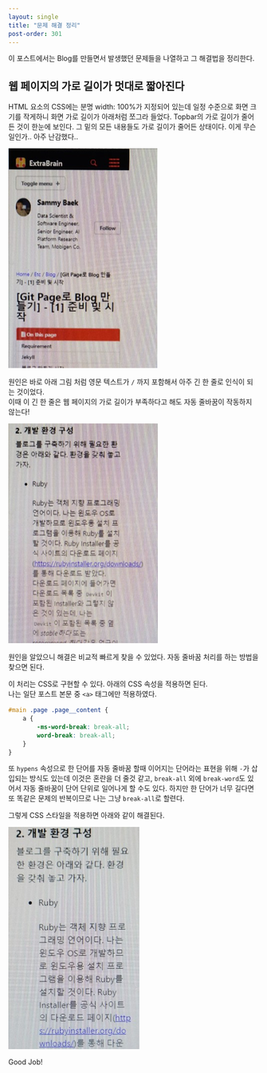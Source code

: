 ```yaml
---
layout: single
title: "문제 해결 정리"
post-order: 301
---
```


이 포스트에서는 Blog를 만들면서 발생했던 문제들을 나열하고 그 해결법을 정리한다.

## 웹 페이지의 가로 길이가 멋대로 짧아진다

HTML 요소의 CSS에는 분명 width: 100%가 지정되어 있는데 일정 수준으로 화면 크기를 작게하니 화면 가로 길이가 아래처럼 쪼그라 들었다. Topbar의 가로 길이가 줄어든 것이 한눈에 보인다. 그 밑의 모든 내용들도 가로 길이가 줄어든 상태이다. 이게 무슨일인가.. 아주 난감했다..

![](/assets/images/ETC/Blog/weired_width_what_happen.jpg)

원인은 바로 아래 그림 처럼 영문 텍스트가 `/` 까지 포함해서 아주 긴 한 줄로 인식이 되는 것이었다.<br/>이때 이 긴 한 줄은 웹 페이지의 가로 길이가 부족하다고 해도 자동 줄바꿈이 작동하지 않는다!

![](/assets/images/ETC/Blog/weired_width_came_from_en_text.jpg)

원인을 알았으니 해결은 비교적 빠르게 찾을 수 있었다. 자동 줄바꿈 처리를 하는 방법을 찾으면 된다.

이 처리는 CSS로 구현할 수 있다. 아래의 CSS 속성을 적용하면 된다.<br/>
나는 일단 포스트 본문 중 `<a>` 태그에만 적용하였다.

```css
#main .page .page__content {
    a {
        -ms-word-break: break-all;
        word-break: break-all;
    }
}
```

또 `hypens` 속성으로 한 단어를 자동 줄바꿈 할때 이어지는 단어라는 표현을 위해 `-`가 삽입되는 방식도 있는데 이것은 혼란을 더 줄것 같고, `break-all` 외에 `break-word`도 있어서 자동 줄바꿈이 단어 단위로 일어나게 할 수도 있다. 하지만 한 단어가 너무 길다면 또 똑같은 문제의 반복이므로 나는 그냥 `break-all`로 할련다.

그렇게 CSS 스타일을 적용하면 아래와 같이 해결된다.

![](/assets/images/ETC/Blog/weired_width_solved.jpg)

Good Job!
